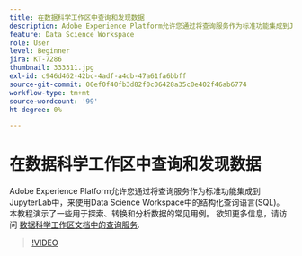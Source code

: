```yaml
---
title: 在数据科学工作区中查询和发现数据
description: Adobe Experience Platform允许您通过将查询服务作为标准功能集成到JupyterLab中，来使用Data Science Workspace中的结构化查询语言(SQL)。
feature: Data Science Workspace
role: User
level: Beginner
jira: KT-7286
thumbnail: 333311.jpg
exl-id: c946d462-42bc-4adf-a4db-47a61fa6bbff
source-git-commit: 00ef0f40fb3d82f0c06428a35c0e402f46ab6774
workflow-type: tm+mt
source-wordcount: '99'
ht-degree: 0%

---
```


# 在数据科学工作区中查询和发现数据

Adobe Experience Platform允许您通过将查询服务作为标准功能集成到JupyterLab中，来使用Data Science Workspace中的结构化查询语言(SQL)。 本教程演示了一些用于探索、转换和分析数据的常见用例。 欲知更多信息，请访问 [数据科学工作区文档中的查询服务](https://experienceleague.adobe.com/docs/experience-platform/data-science-workspace/jupyterlab/query-service.html).

>[!VIDEO](https://video.tv.adobe.com/v/333311)

